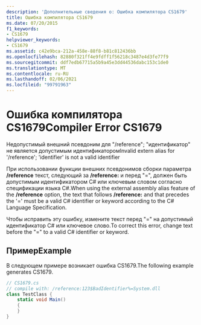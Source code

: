 ```yaml
---
description: 'Дополнительные сведения о: Ошибка компилятора CS1679'
title: Ошибка компилятора CS1679
ms.date: 07/20/2015
f1_keywords:
- CS1679
helpviewer_keywords:
- CS1679
ms.assetid: c42e9bca-212a-458e-88f8-b81c812436bb
ms.openlocfilehash: 82880f321ff4e9fdff1f56218c3487e4d3fe77f9
ms.sourcegitcommit: ddf7edb67715a5b9a45e3dd44536dabc153c1de0
ms.translationtype: MT
ms.contentlocale: ru-RU
ms.lasthandoff: 02/06/2021
ms.locfileid: "99791963"
---
```

# <a name="compiler-error-cs1679"></a><span data-ttu-id="34131-103">Ошибка компилятора CS1679</span><span class="sxs-lookup"><span data-stu-id="34131-103">Compiler Error CS1679</span></span>

<span data-ttu-id="34131-104">Недопустимый внешний псевдоним для "/reference"; "идентификатор" не является допустимым идентификатором</span><span class="sxs-lookup"><span data-stu-id="34131-104">Invalid extern alias for '/reference'; 'identifier' is not a valid identifier</span></span>  
  
 <span data-ttu-id="34131-105">При использовании функции внешних псевдонимов сборки параметра **/reference** текст, следующий за **/reference:** и перед "=", должен быть допустимым идентификатором C# или ключевым словом согласно спецификации языка C#.</span><span class="sxs-lookup"><span data-stu-id="34131-105">When using the external assembly alias feature of the **/reference** option, the text that follows **/reference:** and that precedes the '=' must be a valid C# identifier or keyword according to the C# Language Specification.</span></span>  
  
 <span data-ttu-id="34131-106">Чтобы исправить эту ошибку, измените текст перед "=" на допустимый идентификатор C# или ключевое слово.</span><span class="sxs-lookup"><span data-stu-id="34131-106">To correct this error, change text before the "=" to a valid C# identifier or keyword.</span></span>  
  
## <a name="example"></a><span data-ttu-id="34131-107">Пример</span><span class="sxs-lookup"><span data-stu-id="34131-107">Example</span></span>  

 <span data-ttu-id="34131-108">В следующем примере возникает ошибка CS1679.</span><span class="sxs-lookup"><span data-stu-id="34131-108">The following example generates CS1679.</span></span>  
  
```csharp  
// CS1679.cs  
// compile with: /reference:123$BadIdentifier%=System.dll  
class TestClass {  
    static void Main()  
    {  
    }  
}  
```
